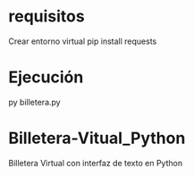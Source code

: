 # requisitos 
Crear entorno virtual
pip install requests

# Ejecución

py billetera.py
# Billetera-Vitual_Python

Billetera Virtual con interfaz de texto en Python


